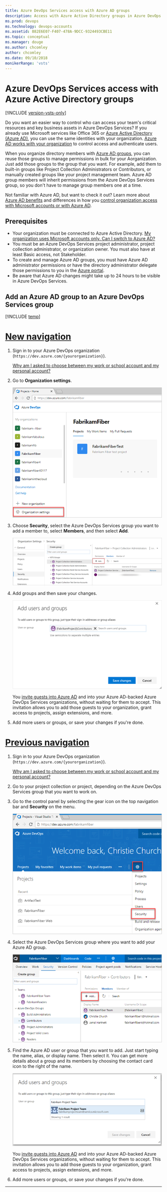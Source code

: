 ```yaml
---
title: Azure DevOps Services access with Azure AD groups
description: Access with Azure Active Directory groups in Azure DevOps Services
ms.prod: devops
ms.technology: devops-accounts
ms.assetid: 882E6E07-F407-478A-9DCC-9324493CBE11
ms.topic: conceptual
ms.manager: douge
ms.author: chcomley
author: chcomley
ms.date: 09/10/2018
monikerRange: 'vsts'
---
```

# Azure DevOps Services access with Azure Active Directory groups

[!INCLUDE [version-vsts-only](../../_shared/version-vsts-only.md)]

Do you want an easier way to control who can access your team's 
critical resources and key business assets in Azure DevOps Services? 
If you already use Microsoft services like Office 365 or 
[Azure Active Directory (Azure AD)](https://www.microsoft.com/server-cloud/products/azure-active-directory/), 
you can use the same identities with your organization.
[Azure AD works with your organization](access-with-azure-ad.md) 
to control access and authenticate users. 

When you organize directory members with 
[Azure AD groups](https://azure.microsoft.com/documentation/articles/active-directory-manage-groups), 
you can reuse those groups to manage permissions 
in bulk for your Aorganization. 
Just add those groups to the group that you want. 
For example, add them to built-in groups like 
Project Collection Administrators or Contributors, 
or manually created groups like your project management team. 
Azure AD group members will inherit permissions from the Azure DevOps Services group,
so you don't have to manage group members one at a time.

Not familiar with Azure AD, 
but want to check it out? Learn more about 
[Azure AD benefits](https://azure.microsoft.com/documentation/articles/active-directory-whatis/)
and differences in how you 
[control organization access with Microsoft accounts or with Azure AD](access-with-azure-ad.md).


## Prerequisites

* Your organization must be connected to Azure Active Directory. [My organization uses Microsoft accounts only. Can I switch to Azure AD?](faq-azure-access.md#ChangeMSA)
* You must be an Azure DevOps Services project administrator, project collection administrator, or organization owner. You must also have at least Basic access, not Stakeholder.
* To create and manage Azure AD groups, you must have Azure AD administrator permissions or have the directory administrator delegate those permissions to you in the [Azure portal](https://portal.azure.com).
* Be aware that Azure AD changes might take up to 24 hours to be visible in Azure DevOps Services.

##	Add an Azure AD group to an Azure DevOps Services group

[!INCLUDE [temp](../../_shared/new-navigation.md)]

# [New navigation](#tab/new-nav)

1. Sign in to your Azure DevOps organization (```https://dev.azure.com/{yourorganization}```).

	[Why am I asked to choose between my work or school account and my personal account?](faq-create-organization.md#ChooseOrgAcctMSAcct)

2.  Go to **Organization settings**.

    ![Open Organization settings](../../_shared/_img/settings/open-admin-settings-vert.png)

3. Choose **Security**, select the Azure DevOps Services group you want to add a member to, select **Members**, and then select **Add**.

   ![Add a member to your selected Azure DevOps Services group](_img/manage-azure-ad-groups/admin-settings-security-choose-group-add-member.png)
4. Add groups and then save your changes.

    ![Bulk add members to a group](_img/manage-azure-ad-groups/bulk-add-groups.png)
 
    You [invite guests into Azure AD](https://blogs.msdn.microsoft.com/visualstudioalm/2017/05/11/inviting-directory-guests-to-aad-backed-vsts-accounts) 
    and into your Azure AD-backed Azure DevOps Services organizations, without waiting for them 
    to accept. This invitation allows you 
    to add those guests to your organization, grant access to projects, assign extensions, and more.

5.	Add more users or groups, or save your changes if you're done.

# [Previous navigation](#tab/previous-nav)

1.	Sign in to your Azure DevOps organization (```https://dev.azure.com/{yourorganization}```).

	[Why am I asked to choose between my work or school account and my personal account?](faq-azure-access.md#ChooseOrgAcctMSAcct)

2.	Go to your project collection or project, depending on the Azure DevOps Services group that you want to work on.

3.  Go to the control panel by selecting the gear icon on the top navigation bar and **Security** on the menu.

    ![Settings, choose security](../../_shared/_img/settings/settings-choose-security.png)

4.	Select the Azure DevOps Services group where you want to add your Azure AD group.

    ![Select an Azure DevOps Services group, Members, and Add](_img/manage-azure-ad-groups/vsogroupaddmemberbutton.png)

5.	Find the Azure AD user or group that you want to add. Just start typing the name, alias, 
or display name. Then select it. You can get more details about a group and its members by choosing the contact card icon to the right of the name.

    ![Browse directory for groups](_img/manage-azure-ad-groups/addaadgrouppanelbrowse.png)
    
    You [invite guests into Azure AD](https://blogs.msdn.microsoft.com/visualstudioalm/2017/05/11/inviting-directory-guests-to-aad-backed-vsts-accounts) 
    and into your Azure AD-backed Azure DevOps Services organizations, without waiting for them 
    to accept. This invitation allows you 
    to add those guests to your organization, grant access to projects, assign extensions, and more.

6.	Add more users or groups, or save your changes if you're done.

---